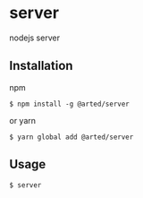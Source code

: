 # server
nodejs server

## Installation
npm
``` shell
$ npm install -g @arted/server
```

or yarn
``` shell
$ yarn global add @arted/server
```

## Usage
``` shell
$ server
```
